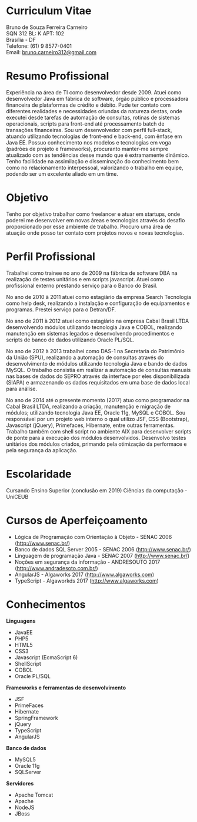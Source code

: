 # Curriculum Vitae

Bruno de Souza Ferreira Carneiro<br/>
SQN 312 BL: K APT: 102<br/>
Brasília - DF<br/>
Telefone: (61) 9 8577-0401<br/>
Email: bruno.carneiro312@gmail.com<br/>

# Resumo Profissional

Experiência na área de TI como desenvolvedor desde 2009.
Atuei como desenvolvedor Java em fábrica de software, órgão público e processadora financeira de plataformas de crédito e débito.
Pude ter contato com diferentes realidades e necessidades oriundas da natureza destas, onde executei desde tarefas de automação de consultas, rotinas de sistemas operacionais, scripts para front-end até processamento batch de transações financeiras.
Sou um desenvolvedor com perfil full-stack, atuando utilizando tecnologias de front-end e back-end, com ênfase em Java EE.
Possuo conhecimento nos modelos e tecnologias em voga (padrões de projeto e frameworks), procuranto manter-me sempre atualizado com as tendências desse mundo que é extramamente dinâmico.
Tenho facilidade na assimilação e disseminação do conhecimento bem como no relacionamento interpessoal, valorizando o trabalho em equipe, podendo ser um excelente aliado em um time.

# Objetivo

Tenho por objetivo trabalhar como freelancer e atuar em startups, onde poderei me desenvolver em novas áreas e tecnologias através do desafio proporcionado por esse ambiente de trabalho.
Procuro uma área de atuação onde posso ter contato com projetos novos e novas tecnologias.

# Perfil Profissional

Trabalhei como trainee no ano de 2009 na fábrica de software DBA na realização de testes unitários e em scripts javascript. Atuei como profissional externo prestando serviço para o Banco do Brasil. 

No ano de 2010 à 2011 atuei como estagiário da empresa Search Tecnologia como help desk, realizando a instalação e configuração de equipamentos e programas. Prestei serviço para o Detran/DF.

No ano de 2011 à 2012 atuei como estagiário na empresa Cabal Brasil LTDA desenvolvendo módulos utilizando tecnologia Java e COBOL, realizando manutenção em sistemas legados e desenvolvendo procedimentos e scripts de banco de dados utilizando Oracle PL/SQL.

No ano de 2012 à 2013 trabalhei como DAS-1 na Secretaria do Patrimônio da União (SPU), realizando a automação de consultas através do desenvolvimento de módulos utilizando tecnologia Java e bando de dados MySQL. O trabalho consistia em realizar a automação de consultas manuais nas bases de dados do SEPRO através da interface por eles disponibilizada (SIAPA) e armazenando os dados requisitados em uma base de dados local para análise.

No ano de 2014 até o presente momento (2017) atuo como programador na Cabal Brasil LTDA, realizando a criação, manutenção e migração de módulos; utilizando tecnologia Java EE, Oracle 11g, MySQL e COBOL.
Sou responsável por um projeto web interno o qual utilizo JSF, CSS (Bootstrap), Javascript (jQuery), Primefaces, Hibernate, entre outras ferramentas.
Trabalho também com shell script no ambiente AIX para desenvolver scripts de ponte para a execução dos módulos desenvolvidos.
Desenvolvo testes unitários dos módulos criados, primando pela otimização da performace e pela segurança da aplicação.

# Escolaridade

Cursando Ensino Superior (conclusão em 2019)
Ciências da computação - UniCEUB

# Cursos de Aperfeiçoamento

- Lógica de Programação com Orientação à Objeto - SENAC 2006 (http://www.senac.br/)
- Banco de dados SQL Server 2005 - SENAC 2006 (http://www.senac.br/)
- Linguagem de programação Java - SENAC 2007 (http://www.senac.br/)
- Noções em segurança da informação - ANDRESOUTO 2017 (http://www.andradesoto.com.br/)
- AngularJS - Algaworks 2017 (http://www.algaworks.com)
- TypeScript - Algaworkds 2017 (http://www.algaworks.com)

# Conhecimentos
<b>Linguagens</b>
- JavaEE
- PHP5
- HTML5
- CSS3
- Javascript (EcmaScript 6)
- ShellScript
- COBOL
- Oracle PL/SQL

<b>Frameworks e ferramentas de desenvolvimento</b>
- JSF
- PrimeFaces
- Hibernate
- SpringFramework
- jQuery
- TypeScript
- AngularJS

<b>Banco de dados</b>
- MySQL5
- Oracle 11g
- SQLServer

<b>Servidores</b>
- Apache Tomcat
- Apache
- NodeJS
- JBoss
